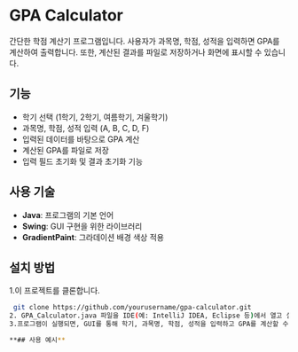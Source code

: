 # GPA Calculator

간단한 학점 계산기 프로그램입니다. 사용자가 과목명, 학점, 성적을 입력하면 GPA를 계산하여 출력합니다. 또한, 계산된 결과를 파일로 저장하거나 화면에 표시할 수 있습니다.

## 기능

- 학기 선택 (1학기, 2학기, 여름학기, 겨울학기)
- 과목명, 학점, 성적 입력 (A, B, C, D, F)
- 입력된 데이터를 바탕으로 GPA 계산
- 계산된 GPA를 파일로 저장
- 입력 필드 초기화 및 결과 초기화 기능

## 사용 기술

- **Java**: 프로그램의 기본 언어
- **Swing**: GUI 구현을 위한 라이브러리
- **GradientPaint**: 그라데이션 배경 색상 적용

## 설치 방법
1.이 프로젝트를 클론합니다.
  ```bash
   git clone https://github.com/yourusername/gpa-calculator.git
2. GPA_Calculator.java 파일을 IDE(예: IntelliJ IDEA, Eclipse 등)에서 열고 실행합니다.
3.프로그램이 실행되면, GUI를 통해 학기, 과목명, 학점, 성적을 입력하고 GPA를 계산할 수 있습니다.

**## 사용 예시**

